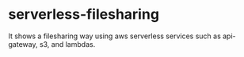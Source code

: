 # serverless-filesharing
It shows a filesharing way using aws serverless services such as api-gateway, s3, and lambdas.
